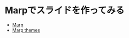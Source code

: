 # Marpでスライドを作ってみる

- [Marp]()
- [Marp themes](https://github.com/marp-team/marp-core/tree/master/themes#gaia)